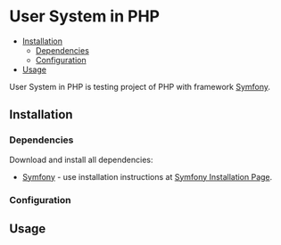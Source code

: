#  User System in PHP

 - [Installation](#installation)
	 - [Dependencies](#dependencies)
	 - [Configuration](#configuration)
  - [Usage](#usage)


User System in PHP is testing project of PHP with framework [Symfony](https://symfony.com/).

## Installation


### Dependencies
Download and install all dependencies:
 - [Symfony](https://symfony.com/) - use installation instructions at [Symfony Installation Page]([https://symfony.com/doc/current/setup.html](https://symfony.com/doc/current/setup.html)).

### Configuration


## Usage
